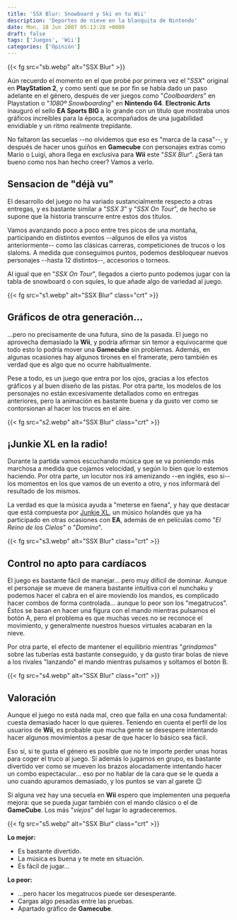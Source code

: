 ```yaml
---
title: 'SSX Blur: Snowboard y Ski en tu Wii'
description: 'Deportes de nieve en la blanquita de Nintendo'
date: Mon, 18 Jun 2007 05:13:28 +0000
draft: false
tags: ['Juegos', 'Wii']
categories: ['Opinión']
---
```


{{< fg src="sb.webp" alt="SSX Blur" >}}

Aún recuerdo el momento en el que probé por primera vez el "_SSX_" original en **PlayStation 2**, y como sentí que se por fin se había dado un paso adelante en el género, después de ver juegos como "_Coolboarders_" en Playstation o "_1080º Snowboarding_" en **Nintendo 64**. **Electronic Arts** inauguró el sello **EA Sports BIG** a lo grande con un título que mostraba unos gráficos increíbles para la época, acompañados de una jugabilidad envidiable y un ritmo realmente trepidante.

No faltaron las secuelas --no olvidemos que eso es "marca de la casa"--, y después de hacer unos guiños en **Gamecube** con personajes extras como Mario o Luigi, ahora llega en exclusiva para **Wii** este "_SSX Blur_". ¿Será tan bueno como nos han hecho creer? Vamos a verlo.

## Sensacion de "déjà vu"

El desarrollo del juego no ha variado sustancialmente respecto a otras entregas, y es bastante similar a "_SSX 3_" y "_SSX On Tour_", de hecho se supone que la historia transcurre entre estos dos títulos.

Vamos avanzando poco a poco entre tres picos de una montaña, participando en distintos eventos --algunos de ellos ya vistos anteriormente-- como las clásicas carreras, competiciones de trucos o los slaloms. A medida que conseguimos puntos, podemos desbloquear nuevos personajes --hasta 12 distintos--, accesorios o torneos.

Al igual que en "_SSX On Tour_", llegados a cierto punto podemos jugar con la tabla de snowboard o con squíes, lo que añade algo de variedad al juego.

{{< fg src="s1.webp" alt="SSX Blur" class="crt" >}}

## Gráficos de otra generación...

...pero no precisamente de una futura, sino de la pasada. El juego no aprovecha demasiado la **Wii**, y podría afirmar sin temor a equivocarme que todo esto lo podría mover una **Gamecube** sin problemas. Además, en algunas ocasiones hay algunos tirones en el framerate, pero también es verdad que es algo que no ocurre habitualmente.

Pese a todo, es un juego que entra por los ojos, gracias a los efectos gráficos y al buen diseño de las pistas. Por otra parte, los modelos de los personajes no están excesivamente detallados como en entregas anteriores, pero la animación es bastante buena y da gusto ver como se contorsionan al hacer los trucos en el aire.

{{< fg src="s2.webp" alt="SSX Blur" class="crt" >}}

## ¡Junkie XL en la radio!

Durante la partida vamos escuchando música que se va poniendo más marchosa a medida que cojamos velocidad, y según lo bien que lo estemos haciendo. Por otra parte, un locutor nos irá amenizando --en inglés, eso sí-- los momentos en los que vamos de un evento a otro, y nos informará del resultado de los mismos.

La verdad es que la música ayuda a "meterse en faena", y hay que destacar que está compuesta por [Junkie XL](http://en.wikipedia.org/wiki/Junkie_XL), un músico holandés que ya ha participado en otras ocasiones con **EA**, además de en películas como "_El Reino de los Cielos_" o "_Domino_".

{{< fg src="s3.webp" alt="SSX Blur" class="crt" >}}

## Control no apto para cardíacos

El juego es bastante fácil de manejar... pero muy difícil de dominar. Aunque el personaje se mueve de manera bastante intuitiva con el nunchaku y podemos hacer el cabra en el aire moviendo los mandos, es complicado hacer combos de forma controlada... aunque lo peor son los "megatrucos". Éstos se basan en hacer una figura con el mando mientras pulsamos el botón A, pero el problema es que muchas veces no se reconoce el movimiento, y generalmente nuestros huesos virtuales acabaran en la nieve.

Por otra parte, el efecto de mantener el equilibrio mientras "_grindamos_" sobre las tuberías está bastante conseguido, y da gusto tirar bolas de nieve a los rivales "lanzando" el mando mientras pulsamos y soltamos el botón B.

{{< fg src="s4.webp" alt="SSX Blur" class="crt" >}}

## Valoración

Aunque el juego no está nada mal, creo que falla en una cosa fundamental: cuesta demasiado hacer lo que quieres. Teniendo en cuenta el perfil de los usuarios de **Wii**, es probable que mucha gente se desespere intentando hacer algunos movimientos a pesar de que hacer lo básico sea fácil.

Eso sí, si te gusta el género es posible que no te importe perder unas horas para coger el truco al juego. Si además lo jugamos en grupo, es bastante divertido ver como se mueven los brazos alocadamente intentando hacer un combo espectacular... eso por no hablar de la cara que se le queda a uno cuando apuramos demasiado, y los puntos se van al garete :wink:

Si alguna vez hay una secuela en **Wii** espero que implementen una pequeña mejora: que se pueda jugar también con el mando clásico o el de **GameCube**. Los más "_viejos_" del lugar lo agradeceremos.

{{< fg src="s5.webp" alt="SSX Blur" class="crt" >}}

**Lo mejor:**

*   Es bastante divertido.
*   La música es buena y te mete en situación.
*   Es fácil de jugar...

**Lo peor:**

*   ...pero hacer los megatrucos puede ser desesperante.
*   Cargas algo pesadas entre las pruebas.
*   Apartado gráfico de **Gamecube**.